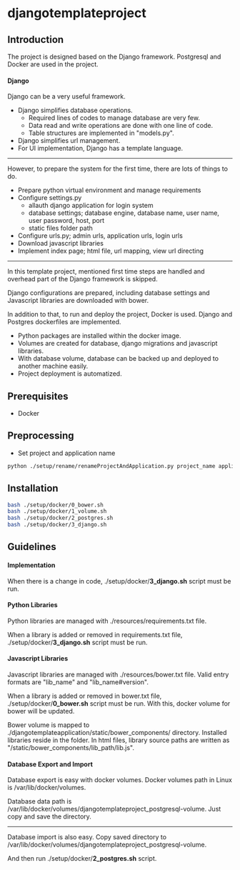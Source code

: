 # djangotemplateproject

## Introduction

The project is designed based on the Django framework. Postgresql and Docker are used in the project.

#### Django

Django can be a very useful framework. 
- Django simplifies database operations. 
  - Required lines of codes to manage database are very few.
  - Data read and write operations are done with one line of code.
  - Table structures are implemented in "models.py".  
- Django simplifies url management.
- For UI implementation, Django has a template language.

___

However, to prepare the system for the first time, there are lots of things to do.
- Prepare python virtual environment and manage requirements
- Configure settings.py
  - allauth django application for login system
  - database settings; database engine, database name, user name, user password, host, port
  - static files folder path
- Configure urls.py; admin urls, application urls, login urls
- Download javascript libraries
- Implement index page; html file, url mapping, view url directing

___

In this template project, mentioned first time steps are handled and overhead part of the Django framework is skipped.

Django configurations are prepared, including database settings and Javascript libraries are downloaded with bower.

In addition to that, to run and deploy the project, Docker is used. Django and Postgres dockerfiles are implemented.
- Python packages are installed within the docker image.
- Volumes are created for database, django migrations and javascript libraries.
- With database volume, database can be backed up and deployed to another machine easily.
- Project deployment is automatized.

## Prerequisites
- Docker

## Preprocessing

- Set project and application name
```bash
python ./setup/rename/renameProjectAndApplication.py project_name application_name
```

## Installation

```bash
bash ./setup/docker/0_bower.sh
bash ./setup/docker/1_volume.sh
bash ./setup/docker/2_postgres.sh
bash ./setup/docker/3_django.sh
```

## Guidelines

#### Implementation

When there is a change in code, ./setup/docker/**3_django.sh** script must be run.

#### Python Libraries

Python libraries are managed with ./resources/requirements.txt file.

When a library is added or removed in requirements.txt file, ./setup/docker/**3_django.sh** script must be run.

#### Javascript Libraries

Javascript libraries are managed with ./resources/bower.txt file. 
Valid entry formats are "lib_name" and "lib_name#version". 

When a library is added or removed in bower.txt file, ./setup/docker/**0_bower.sh** script must be run. 
With this, docker volume for bower will be updated.

Bower volume is mapped to ./djangotemplateapplication/static/bower_components/ directory. Installed libraries reside in the folder. In html files, library source paths are written as "/static/bower_components/lib_path/lib.js".

#### Database Export and Import

Database export is easy with docker volumes. Docker volumes path in Linux is /var/lib/docker/volumes.

Database data path is /var/lib/docker/volumes/djangotemplateproject_postgresql-volume. Just copy and save the directory.

___

Database import is also easy. Copy saved directory to /var/lib/docker/volumes/djangotemplateproject_postgresql-volume.

And then run ./setup/docker/**2_postgres.sh** script. 
